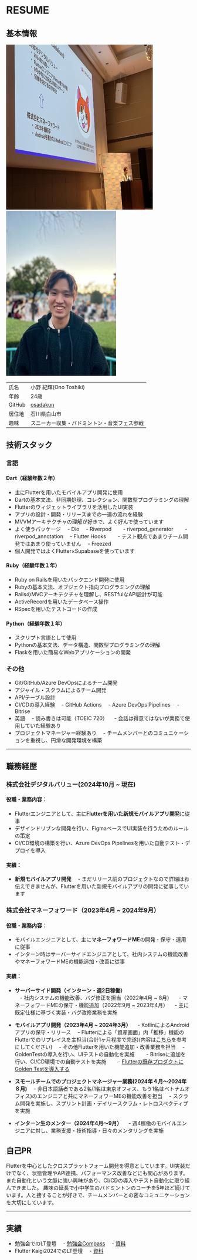 # RESUME

## 基本情報

<img src="./src/images/IMG_3282.jpg" alt="プロフィール画像" width="400" height="450">
<img src="./src/images/IMG_3304.jpg" alt="プロフィール画像" width="300" height="450">


|||
|---|---|
|氏名|小野 紀輝(Ono Toshiki)|
|年齢|24歳|
|GitHub|[osadakun](https://github.com/osadakun)|
|居住地|石川県白山市|
|趣味|スニーカー収集・バドミントン・音楽フェス参戦|



## 技術スタック

### 言語
#### Dart（経験年数２年）
- 主にFlutterを用いたモバイルアプリ開発に使用
- Dartの基本文法、非同期処理、コレクション、関数型プログラミングの理解
- Flutterのウィジェットライブラリを活用したUI実装
- アプリの設計・開発・リリースまでの一連の流れを経験
- MVVMアーキテクチャの理解が好きで、よく好んで使っています
- よく使うパッケージ
　- Dio
　- Riverpod
　　- riverpod_generator
　　- riverpod_annotation
　- Flutter Hooks
　　- テスト観点であまりチーム開発ではあまり使っていません
　- Freezed
- 個人開発ではよくFlutter×Supabaseを使っています 

#### Ruby（経験年数１年）
- Ruby on Railsを用いたバックエンド開発に使用
- Rubyの基本文法、オブジェクト指向プログラミングの理解
- RailsのMVCアーキテクチャを理解し、RESTfulなAPI設計が可能
- ActiveRecordを用いたデータベース操作
- RSpecを用いたテストコードの作成

#### Python（経験年数１年）
- スクリプト言語として使用
- Pythonの基本文法、データ構造、関数型プログラミングの理解
- Flaskを用いた簡易なWebアプリケーションの開発


###
### その他
- Git/GitHub/Azure DevOpsによるチーム開発
- アジャイル・スクラムによるチーム開発
- API/テーブル設計
- CI/CDの導入経験
　- GitHub Actions
　- Azure DevOps Pipelines
　- Bitrise
- 英語
　- 読み書きは可能（TOEIC 720）
　- 会話は得意ではないが業務で使用していた経験あり
- プロジェクトマネージャー経験あり
　- チームメンバーとのコミュニケーションを重視し、円滑な開発環境を構築


---
## 職務経歴
### 株式会社デジタルバリュー(2024年10月 ~ 現在)
#### 役職・業務内容：
- Flutterエンジニアとして、主に**Flutterを用いた新規モバイルアプリ開発**に従事
- デザインドリブンな開発を行い、FigmaベースでUI実装を行うためのルールの策定
- CI/CD環境の構築を行い、Azure DevOps Pipelinesを用いた自動テスト・デプロイを導入

#### 実績：
- **新規モバイルアプリ開発**
　- まだリリース前のプロジェクトなので詳細はお伝えできませんが、Flutterを用いた新規モバイルアプリの開発に従事しています


### 株式会社マネーフォワード（2023年4月 ~ 2024年9月）

#### 役職・業務内容：
- モバイルエンジニアとして、主に**マネーフォワードME**の開発・保守・運用に従事
- インターン時はサーバーサイドエンジニアとして、社内システムの機能改善やマネーフォワードMEの機能追加・改善に従事

#### 実績：

- **サーバーサイド開発（インターン・週2日稼働）**  
　- 社内システムの機能改善、バグ修正を担当（2022年4月 ~ 8月）
　- マネーフォワードMEの保守・機能追加（2022年9月 ~ 2023年4月）
　- 主に既定仕様に基づく実装・バグ改修業務を実施

- **モバイルアプリ開発（2023年4月 ~ 2024年3月）**
　- KotlinによるAndroidアプリの保守・リリース
　- Flutterによる「資産画面」内「推移」機能のFlutterでのリプレイスを主担当(合計1ヶ月程度で完遂)(内容は[こちら](https://note.com/me_moneyforward/n/nb8dd723ee263#2e6bfe02-f2ec-4ae9-9d9b-ab4bb2d89e6a)を参考にしてください)
　- その他Flutterを用いた機能追加・改善業務を担当
　- GoldenTestの導入を行い、UIテストの自動化を実施
　　- Bitriseに追加を行い、CI/CD環境での自動テストを実施
　　- [Flutterの既存プロダクトに Golden Testを導入する](https://moneyforward-dev.jp/entry/2023/12/08/155825)

- **スモールチームでのプロジェクトマネージャー業務(2024年４月〜2024年８月)**
　- 非日本語話者である2名(1名は東京オフィス、もう1名はベトナムオフィス)のエンジニアと共にマネーフォワーMEの機能改善を担当
　- スクラム開発を実施し、スプリント計画・デイリースクラム・レトロスペクティブを実施

- **インターン生のメンター（2024年4月〜9月）**
　- 週4稼働のモバイルエンジニアに対し、業務支援・技術指導・日々のメンタリングを実施

## 自己PR

Flutterを中心としたクロスプラットフォーム開発を得意としています。UI実装だけでなく、状態管理やAPI連携、パフォーマンス改善などにも関心があります。
また自動化という文脈に強い興味があり、CI/CDの導入やテスト自動化に取り組んできました。
趣味の延長で小中学生のバドミントンのコーチを5年ほど続けています。人と接することが好きで、チームメンバーとの密なコミュニケーションを大切にしています。

---

## 実績
- 勉強会でのLT登壇
　- [勉強会Compass](https://moneyforward.connpass.com/event/319889/)
　- [資料](https://speakerdeck.com/toshiki9/fl-cahrtdeji-shang-mian-gurahuwoshi-zhuang-suru)
- Flutter Kaigi2024でのLT登壇
　- [資料](https://speakerdeck.com/toshiki9/fluttertesutozhan-lue-nozai-kao-pin-zhi-toxiao-lu-nobaransuwoqiu-mete-359961ba-a684-483b-b13d-ae90c6156b3c)
